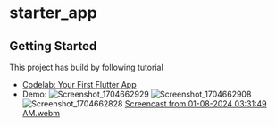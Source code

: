 # starter_app

## Getting Started

This project has build by following tutorial

- [Codelab: Your First Flutter App](https://codelabs.developers.google.com/codelabs/flutter-codelab-first)
- Demo:
![Screenshot_1704662929](https://github.com/jahidcs/flutter-projects/assets/107682648/bacca7b8-106f-42c3-9bc3-42a3022d2146)
![Screenshot_1704662908](https://github.com/jahidcs/flutter-projects/assets/107682648/857636c7-e5eb-4501-929b-e0881c3423d8)
![Screenshot_1704662828](https://github.com/jahidcs/flutter-projects/assets/107682648/8ff5868c-05a1-41a8-959d-a2eb83ddae4a)
[Screencast from 01-08-2024 03:31:49 AM.webm](https://github.com/jahidcs/flutter-projects/assets/107682648/dc7f7233-1999-436d-906d-adf53a178775)
